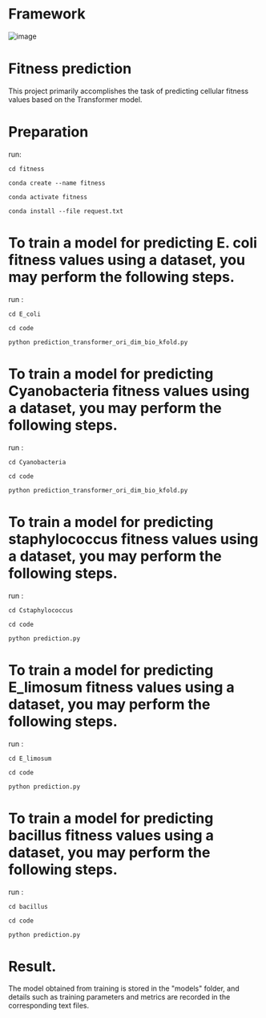 # Framework
![image](https://github.com/user-attachments/assets/db28a092-7d87-4346-bc50-97c144666773)

# Fitness prediction
This project primarily accomplishes the task of predicting cellular fitness values based on the Transformer model.
# Preparation
run:

```
cd fitness

conda create --name fitness

conda activate fitness

conda install --file request.txt
```

# To train a model for predicting E. coli fitness values using a dataset, you may perform the following steps.
run :
```
cd E_coli

cd code

python prediction_transformer_ori_dim_bio_kfold.py

```
# To train a model for predicting Cyanobacteria fitness values using a dataset, you may perform the following steps.
run : 
```
cd Cyanobacteria

cd code

python prediction_transformer_ori_dim_bio_kfold.py

```
# To train a model for predicting staphylococcus fitness values using a dataset, you may perform the following steps.
run : 
```
cd Cstaphylococcus

cd code

python prediction.py

```
# To train a model for predicting E_limosum fitness values using a dataset, you may perform the following steps.
run : 
```
cd E_limosum

cd code

python prediction.py

```
# To train a model for predicting bacillus fitness values using a dataset, you may perform the following steps.
run : 
```
cd bacillus

cd code

python prediction.py

```
# Result.
The model obtained from training is stored in the "models" folder, and details such as training parameters and metrics are recorded in the corresponding text files.
